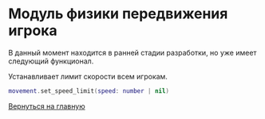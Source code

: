# Модуль физики передвижения игрока

В данный момент находится в ранней стадии разработки, но уже имеет следующий функционал.

Устанавливает лимит скорости всем игрокам.

```lua
movement.set_speed_limit(speed: number | nil)
```

[Вернуться на главную](main.md)
